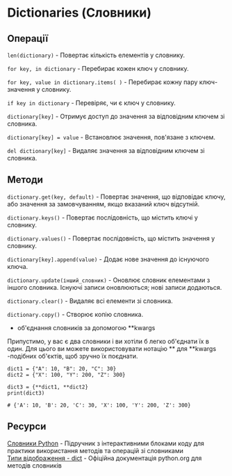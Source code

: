 # Dictionaries (Словники)

## Операції
`len(dictionary)` - Повертає кількість елементів у словнику.

`for key, in dictionary` - Перебирає кожен ключ у словнику.

`for key, value in dictionary.items( )` - Перебирає кожну пару ключ-значення у словнику.

`if key in dictionary` - Перевіряє, чи є ключ у словнику.

`dictionary[key]` - Отримує доступ до значення за відповідним ключем зі словника.

`dictionary[key] = value` - Встановлює значення, пов'язане з ключем.

`del dictionary[key]` - Видаляє значення за відповідним ключем зі словника.


## Методи
`dictionary.get(key, default)` - Повертає значення, що відповідає ключу, або значення за замовчуванням, якщо вказаний ключ відсутній.

`dictionary.keys()` - Повертає послідовність, що містить ключі у словнику.

`dictionary.values()` - Повертає послідовність, що містить значення у словнику.

`dictionary[key].append(value)` - Додає нове значення до існуючого ключа.

`dictionary.update(інший_словник)` - Оновлює словник елементами з іншого словника. Існуючі записи оновлюються; нові записи додаються.

`dictionary.clear()` - Видаляє всі елементи зі словника.

`dictionary.copy()` - Створює копію словника.

- об'єднання словників за допомогою **kwargs

Припустимо, у вас є два словники і ви хотіли б легко об'єднати їх в один. Для цього ви можете використовувати нотацію ** для **kwargs -подібних об'єктів, щоб зручно їх поєднати.
```
dict1 = {"A": 10, "B": 20, "C": 30}
dict2 = {"X": 100, "Y": 200, "Z": 300}

dict3 = {**dict1, **dict2}
print(dict3)

# {'A': 10, 'B': 20, 'C': 30, 'X': 100, 'Y': 200, 'Z': 300}
```

## Ресурси
[Словники Python](https://www.w3schools.com/python/python_dictionaries.asp) - Підручник з інтерактивними блоками коду для практики використання методів та операцій зі словниками  
[Типи відображення - dict](https://docs.python.org/3/library/stdtypes.html#mapping-types-dict) - Офіційна документація python.org для методів словників


